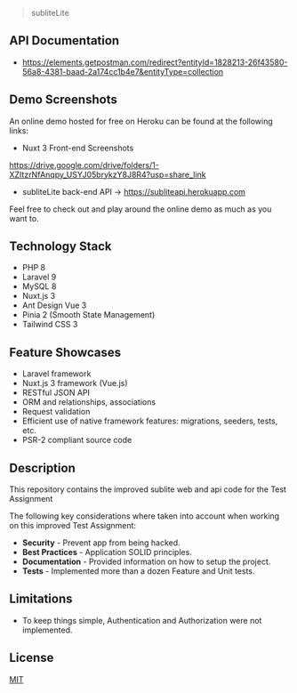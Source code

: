 > subliteLite

## API Documentation

- https://elements.getpostman.com/redirect?entityId=1828213-26f43580-56a8-4381-baad-2a174cc1b4e7&entityType=collection

## Demo Screenshots

An online demo hosted for free on Heroku can be found at the following links:

- Nuxt 3 Front-end Screenshots

https://drive.google.com/drive/folders/1-XZItzrNfAnqpy_USYJ05brykzY8J8R4?usp=share_link

- subliteLite back-end API -> https://subliteapi.herokuapp.com

Feel free to check out and play around the online demo as much as you want to.

## Technology Stack

- PHP 8
- Laravel 9
- MySQL 8
- Nuxt.js 3
- Ant Design Vue 3
- Pinia 2 (Smooth State Management)
- Tailwind CSS 3

## Feature Showcases

- Laravel framework
- Nuxt.js 3 framework (Vue.js)
- RESTful JSON API
- ORM and relationships, associations
- Request validation
- Efficient use of native framework features: migrations, seeders, tests, etc.
- PSR-2 compliant source code

## Description

This repository contains the improved sublite web and api code for the Test Assignment

The following key considerations where taken into account when working on this improved Test Assignment:

- **Security** - Prevent app from being hacked.
- **Best Practices** - Application SOLID principles.
- **Documentation** - Provided information on how to setup the project.
- **Tests** - Implemented more than a dozen Feature and Unit tests.

## Limitations

- To keep things simple, Authentication and Authorization were not implemented.

## License

[MIT](https://choosealicense.com/licenses/mit/)
